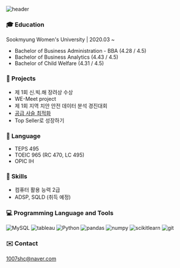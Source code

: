 <!--
**jiji-heo/jiji-heo** is a ✨ _special_ ✨ repository because its `README.md` (this file) appears on your GitHub profile.

Here are some ideas to get you started:

- 🔭 I’m currently working on ...
- 🌱 I’m currently learning ...
- 👯 I’m looking to collaborate on ...
- 🤔 I’m looking for help with ...
- 💬 Ask me about ...
- 📫 How to reach me: ...
- 😄 Pronouns: ...
- ⚡ Fun fact: ...
-->
![header](https://capsule-render.vercel.app/api?type=waving&height=80&color=6994CDEE&text=Jiyoon%20Heo&reversal=false&fontColor=6994CDEE&fontSize=45&fontAlign=50&fontAlignY=79&animation=fadeIn)

### :mortar_board: Education
Sookmyung Women's University | 2020.03 ~
- Bachelor of Business Administration - BBA (4.28 / 4.5)
- Bachelor of Business Analytics (4.43 / 4.5)
- Bachelor of Child Welfare (4.31 / 4.5)

### :file_folder: Projects
- 제 1회 신.빅.해 장려상 수상
- WE-Meet project
- 제 1회 지역 치안 안전 데이터 분석 경진대회
- <a href="https://github.com/jiji-heo/DataCo_SCM"> 공급 사슬 최적화 </a>
- Top Seller로 성장하기

  
### :speech_balloon: Language
- TEPS 495
- TOEIC 965 (RC 470, LC 495)
- OPIC IH


### :bookmark_tabs: Skills
- 컴퓨터 활용 능력 2급
- ADSP, SQLD (취득 예정)


### :computer: Programming Language and Tools
![MySQL](https://img.shields.io/badge/MySQL-4479A1?style=plastic&logo=MySQL&logoColor=white)
![tableau](https://img.shields.io/badge/tableau-E97627?style=plastic&logo=tableau&logoColor=white)
![Python](https://img.shields.io/badge/Python-3776AB?style=plastic&logo=Python&logoColor=white)
![pandas](https://img.shields.io/badge/pandas-150458?style=plastic&logo=pandas&logoColor=white)
![numpy](https://img.shields.io/badge/numpy-013243?style=plastic&logo=numpy&logoColor=white)
![scikitlearn](https://img.shields.io/badge/scikitlearn-F7931E?style=plastic&logo=scikitlearn&logoColor=white)
![git](https://img.shields.io/badge/git-F05032?style=flat&logo=plastic&logoColor=white)


### :envelope: Contact
1007shc@naver.com

